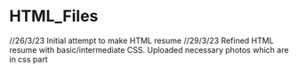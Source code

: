 # HTML_Files
//26/3/23
Initial attempt to make HTML resume
//29/3/23
Refined HTML resume with basic/intermediate CSS.
Uploaded necessary photos which are in css part
